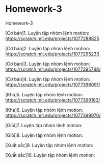 # Homework-3
Homework-3

[Cơ bản]1. Luyện tập nhóm lệnh motion: https://scratch.mit.edu/projects/1077288825

[Cơ bản]2. Luyện tập nhóm lệnh motion: https://scratch.mit.edu/projects/1077295233

[Cơ bản]3. Luyện tập nhóm lệnh motion: https://scratch.mit.edu/projects/1077395788/

[Cơ bản]4. Luyện tập nhóm lệnh motion: https://scratch.mit.edu/projects/1077396091/

[Khá]5. Luyện tập nhóm lệnh motion: https://scratch.mit.edu/projects/1077399183/

[Khá]6. Luyện tập nhóm lệnh motion: https://scratch.mit.edu/projects/1077399970/

[Giỏi]7. Luyện tập nhóm lệnh motion:

[Giỏi]8. Luyện tập nhóm lệnh motion:

[Xuất sắc]9. Luyện tập nhóm lệnh motion:

[Xuất sắc]10. Luyện tập nhóm lệnh motion:


